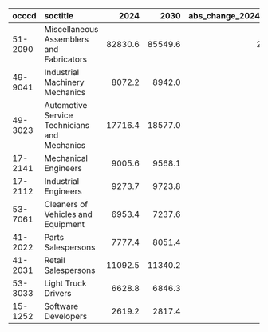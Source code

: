 | occcd   | soctitle                                     |    2024 |    2030 |   abs_change_2024_2030 |   pct_change_2024_2030 |
|:--------|:---------------------------------------------|--------:|--------:|-----------------------:|-----------------------:|
| 51-2090 | Miscellaneous Assemblers and Fabricators     | 82830.6 | 85549.6 |                 2719.0 |                    3.3 |
| 49-9041 | Industrial Machinery Mechanics               |  8072.2 |  8942.0 |                  869.8 |                   10.8 |
| 49-3023 | Automotive Service Technicians and Mechanics | 17716.4 | 18577.0 |                  860.6 |                    4.9 |
| 17-2141 | Mechanical Engineers                         |  9005.6 |  9568.1 |                  562.5 |                    6.2 |
| 17-2112 | Industrial Engineers                         |  9273.7 |  9723.8 |                  450.1 |                    4.9 |
| 53-7061 | Cleaners of Vehicles and Equipment           |  6953.4 |  7237.6 |                  284.1 |                    4.1 |
| 41-2022 | Parts Salespersons                           |  7777.4 |  8051.4 |                  274.1 |                    3.5 |
| 41-2031 | Retail Salespersons                          | 11092.5 | 11340.2 |                  247.7 |                    2.2 |
| 53-3033 | Light Truck Drivers                          |  6628.8 |  6846.3 |                  217.5 |                    3.3 |
| 15-1252 | Software Developers                          |  2619.2 |  2817.4 |                  198.2 |                    7.6 |